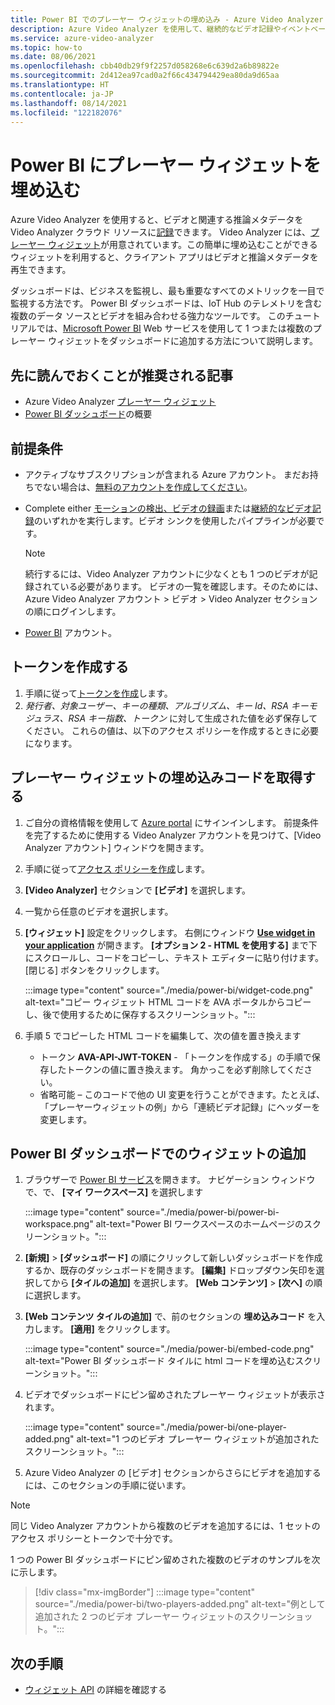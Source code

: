 ```yaml
---
title: Power BI でのプレーヤー ウィジェットの埋め込み - Azure Video Analyzer
description: Azure Video Analyzer を使用して、継続的なビデオ記録やイベントベースの記録を行うことができます。 この記事では、Microsoft Power BI にビデオを埋め込むことで、ユーザーに合わせてカスタマイズ可能な UI を提供する方法について説明します。
ms.service: azure-video-analyzer
ms.topic: how-to
ms.date: 08/06/2021
ms.openlocfilehash: cbb40db29f9f2257d058268e6c639d2a6b89822e
ms.sourcegitcommit: 2d412ea97cad0a2f66c434794429ea80da9d65aa
ms.translationtype: HT
ms.contentlocale: ja-JP
ms.lasthandoff: 08/14/2021
ms.locfileid: "122182076"
---
```

# <a name="embed-player-widget-in-power-bi"></a>Power BI にプレーヤー ウィジェットを埋め込む

Azure Video Analyzer を使用すると、ビデオと関連する推論メタデータを Video Analyzer クラウド リソースに[記録](detect-motion-record-video-clips-cloud.md)できます。 Video Analyzer には、[プレーヤー ウィジェット](player-widget.md)が用意されています。この簡単に埋め込むことができるウィジェットを利用すると、クライアント アプリはビデオと推論メタデータを再生できます。

ダッシュボードは、ビジネスを監視し、最も重要なすべてのメトリックを一目で監視する方法です。 Power BI ダッシュボードは、IoT Hub のテレメトリを含む複数のデータ ソースとビデオを組み合わせる強力なツールです。 このチュートリアルでは、[Microsoft Power BI](https://powerbi.microsoft.com/) Web サービスを使用して 1 つまたは複数のプレーヤー ウィジェットをダッシュボードに追加する方法について説明します。

## <a name="suggested-pre-reading"></a>先に読んでおくことが推奨される記事

- Azure Video Analyzer [プレーヤー ウィジェット](player-widget.md)
- [Power BI ダッシュボード](/power-bi/create-reports/service-dashboards)の概要

## <a name="prerequisites"></a>前提条件

- アクティブなサブスクリプションが含まれる Azure アカウント。 まだお持ちでない場合は、[無料のアカウントを作成してください](https://azure.microsoft.com/free/?WT.mc_id=A261C142F)。
- Complete either [モーションの検出、ビデオの録画](detect-motion-record-video-clips-cloud.md)または[継続的なビデオ記録](continuous-video-recording.md)のいずれかを実行します。ビデオ シンクを使用したパイプラインが必要です。

  > [!NOTE] 
  > 続行するには、Video Analyzer アカウントに少なくとも 1 つのビデオが記録されている必要があります。 ビデオの一覧を確認します。そのためには、Azure Video Analyzer アカウント > ビデオ > Video Analyzer セクションの順にログインします。

- [Power BI](https://powerbi.microsoft.com/) アカウント。

## <a name="create-a-token"></a>トークンを作成する

1. 手順に従って[トークンを作成](player-widget.md#create-a-token)します。
2. _発行者、対象ユーザー、キーの種類、アルゴリズム、キー Id、RSA キーモジュラス、RSA キー指数、トークン_ に対して生成された値を必ず保存してください。 これらの値は、以下のアクセス ポリシーを作成するときに必要になります。

## <a name="get-embed-code-for-player-widget"></a>プレーヤー ウィジェットの埋め込みコードを取得する

1. ご自分の資格情報を使用して [Azure portal](https://portal.azure.com/) にサインインします。 前提条件を完了するために使用する Video Analyzer アカウントを見つけて、[Video Analyzer アカウント] ウィンドウを開きます。
2. 手順に従って[アクセス ポリシーを作成](player-widget.md#create-an-access-policy)します。
3. **[Video Analyzer]** セクションで **[ビデオ]** を選択します。
4. 一覧から任意のビデオを選択します。
5. **[ウィジェット]** 設定をクリックします。 右側にウィンドウ **[Use widget in your application](アプリケーションでウィジェットを使用する)** が開きます。 **[オプション 2 - HTML を使用する]** まで下にスクロールし、コードをコピーし、テキスト エディターに貼り付けます。 [閉じる] ボタンをクリックします。

   :::image type="content" source="./media/power-bi/widget-code.png" alt-text="コピー ウィジェット HTML コードを AVA ポータルからコピーし、後で使用するために保存するスクリーンショット。":::

6. 手順 5 でコピーした HTML コードを編集して、次の値を置き換えます
   - トークン **AVA-API-JWT-TOKEN** - 「トークンを作成する」の手順で保存したトークンの値に置き換えます。 角かっこを必ず削除してください。
   - 省略可能 – このコードで他の UI 変更を行うことができます。たとえば、「プレーヤーウィジェットの例」から「連続ビデオ記録」にヘッダーを変更します。

## <a name="add-widget-in-power-bi-dashboard"></a>Power BI ダッシュボードでのウィジェットの追加

1. ブラウザーで [Power BI サービス](http://app.powerbi.com/)を開きます。 ナビゲーション ウィンドウで、で、 **[マイ ワークスペース]** を選択します

   :::image type="content" source="./media/power-bi/power-bi-workspace.png" alt-text="Power BI ワークスペースのホームページのスクリーンショット。":::

2. **[新規]**  >  **[ダッシュボード]** の順にクリックして新しいダッシュボードを作成するか、既存のダッシュボードを開きます。 **[編集]** ドロップダウン矢印を選択してから **[タイルの追加]** を選択します。 **[Web コンテンツ]**  >  **[次へ]** の順に選択します。
3. **[Web コンテンツ タイルの追加]** で、前のセクションの **埋め込みコード** を入力します。 **[適用]** をクリックします。

   :::image type="content" source="./media/power-bi/embed-code.png" alt-text="Power BI ダッシュボード タイルに html コードを埋め込むスクリーンショット。":::

4. ビデオでダッシュボードにピン留めされたプレーヤー ウィジェットが表示されます。

   :::image type="content" source="./media/power-bi/one-player-added.png" alt-text="1 つのビデオ プレーヤー ウィジェットが追加されたスクリーンショット。":::

5. Azure Video Analyzer の [ビデオ] セクションからさらにビデオを追加するには、このセクションの手順に従います。

> [!NOTE] 
> 同じ Video Analyzer アカウントから複数のビデオを追加するには、1 セットのアクセス ポリシーとトークンで十分です。

1 つの Power BI ダッシュボードにピン留めされた複数のビデオのサンプルを次に示します。

> [!div class="mx-imgBorder"]
> :::image type="content" source="./media/power-bi/two-players-added.png" alt-text="例として追加された 2 つのビデオ プレーヤー ウィジェットのスクリーンショット。":::

## <a name="next-steps"></a>次の手順

- [ウィジェット API](https://github.com/Azure/video-analyzer/tree/main/widgets) の詳細を確認する
